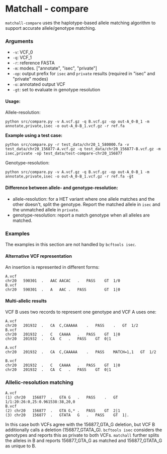 # Matchall - compare

`matchall-compare` uses the haplotype-based allele matching algorithm to support accurate allele/genotype matching.

### Arguments
- `-v`: VCF_0
- `-q`: VCF_1
- `-r`: reference FASTA
- `-m`: modes. ["annotate", "isec", "private"]
- `-op`: output prefix for `isec` and `private` results (required in "isec" and "private" modes)
- `-o`: annotated output VCF
- `-gt`: set to evaluate in genotype resolution

#### Usage:

Allele-resolution:
```
python src/compare.py -v A.vcf.gz -q B.vcf.gz -op out-A_0-B_1 -m annotate,private,isec -o out-A_0-B_1.vcf.gz -r ref.fa
```

**Example using a test case:**
```
python src/compare.py -r test_data/chr20_1_580000.fa -v test_data/chr20_156877-A.vcf.gz -q test_data/chr20_156877-B.vcf.gz -m isec,private -op test_data/test-compare-chr20_156877
```

Genotype-resolution:
```
python src/compare.py -v A.vcf.gz -q B.vcf.gz -op out-A_0-B_1 -m annotate,private,isec -o out-A_0-B_1.vcf.gz -r ref.fa -gt
```

#### Difference between allele- and genotype-resolution:
- allele-resolution: for a HET variant where one allele matches and the other doesn't, split the genotype. Report the matched allele in `isec` and the unmatched allele in `private`. 
- genotype-resolution: report a match genotype when all alleles are matched.

### Examples

The examples in this section are not handled by `bcftools isec`.

#### Alternative VCF representation
An insertion is represented in different forms:
```
A.vcf
chr20	590301	.	AAC	AACAC	.	PASS	GT	1/0
B.vcf
chr20	590301	.	A	AAC	.	PASS		GT	1|0
```

#### Multi-allelic results
VCF B uses two records to represent one genotype and VCF A uses one:
```
A.vcf
chr20	201932	.	CA	C,CAAAAA	.	PASS	.	GT	1/2
B.vcf
chr20	201932	.	C	CAAAA	.	PASS	GT	1|0
chr20	201932	.	CA	C	.	PASS	GT	0|1
```

```
A.vcf
chr20	201932	.	CA	C,CAAAAA	.	PASS	MATCH=1,1	GT	1/2

B.vcf
chr20	201932	.	C	CAAAA	.	PASS	GT	1|0
chr20	201932	.	CA	C	.	PASS	GT	0|1
```


### Allelic-resolution matching
```
A.vcf
(1)	chr20	156877	.	GTA	G	.	PASS	.	GT	1/1:20:26:0,25:0.961538:38,20,0
B.vcf
(2)	chr20	156877	.	GTA	G,*	.	PASS	GT	2|1
(3)	chr20	156877	.	GTATA	G	.	PASS	GT	1|.
```

In this case both VCFs agree with the 156877_GTA_G deletion, but VCF B additionally calls a deletion (156877_GTATA_G).
`bcftools isec` considers the genotypes and reports this as private to both VCFs.
`matchall` further splits the alleles in B and reports 156877_GTA_G as matched and 156877_GTATA_G as unique to B.
